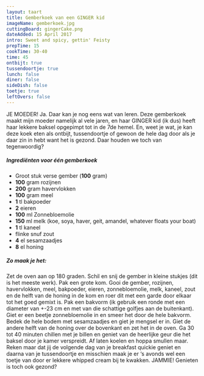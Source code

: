 ```yaml
---
layout: taart
title: Gemberkoek van een GINGER kid
imageName: gemberkoek.jpg
cuttingBoard: gingerCake.png
dateAdded: 15 April 2017
intro: Sweet and spicy, gettin' Feisty
prepTime: 15
cookTime: 30-40
time: 45
ontbijt: true
tussendoortje: true
lunch: false
diner: false
sideDish: false
toetje: true
leftOvers: false
---
```


JE MOEDER! Ja. Daar kan je nog eens wat van leren. Deze gemberkoek maakt mijn moeder namelijk al vele jaren, en haar GINGER kid (ik dus) heeft haar lekkere baksel opgepimpt tot in de 7de hemel. En, weet je wat, je kan deze koek eten als ontbijt, tussendoortje of gewoon de hele dag door als je daar zin in hebt want het is gezond. Daar houden we toch van tegenwoordig?

##### Ingrediënten voor één gemberkoek
* Groot stuk verse gember (<b>100</b> gram)
* <b>100</b> gram rozijnen
* <b>200</b> gram havervlokken
* <b>100</b> gram meel
* <b>1</b> tl bakpoeder
* <b>2</b> eieren
* <b>100</b> ml Zonnebloemolie
* <b>150</b> ml melk (koe, soya, haver, geit, amandel, whatever floats your boat)
* <b>1</b> tl kaneel
* flinke snuf zout
* <b>4</b> el sesamzaadjes
* <b>8</b> el honing

##### Zo maak je het:
Zet de oven aan op 180 graden.
Schil en snij de gember in kleine stukjes (dit is het meeste werk).
Pak een grote kom. Gooi de gember, rozijnen, havervlokken, meel, bakpoeder, eieren, zonnebloemolie, melk, kaneel, zout en de helft van de honing in de kom en roer dit met een garde door elkaar tot het goed gemixt is.
Pak een bakvorm (ik gebruik een ronde met een diameter van +-23 cm en met van die schattige golfjes aan de buitenkant). Giet er een beetje zonnebloemolie in en smeer het door de hele bakvorm. Bedek de hele bodem met sesamzaadjes en giet je mengsel er in. Giet de andere helft van de honing over de bovenkant en zet het in de oven. Ga 30 tot 40 minuten chillen met je billen en geniet van de heerlijke geur die het baksel door je kamer verspreidt. Af laten koelen en hoppa smullen maar. Reken maar dat jij de volgende dag van je breakfast quickie geniet en daarna van je tussendoortje en misschien maak je er ‘s avonds wel een toetje van door er lekkere whipped cream bij te kwakken. JAMMIE! Genieten is toch ook gezond?
